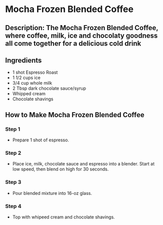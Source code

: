# Mocha Frozen Blended Coffee​

## Description: The Mocha Frozen Blended Coffee, where coffee, milk, ice and chocolaty goodness all come together for a delicious cold drink

## Ingredients

- 1 shot Espresso Roast
- 1 1/2 cups ice
- 3/4 cup whole milk
- 2 Tbsp dark chocolate sauce/syrup
- Whipped cream
- Chocolate shavings

## How to Make Mocha Frozen Blended Coffee​

### Step 1

- Prepare 1 shot of espresso.

### Step 2

- Place ice, milk, chocolate sauce and espresso into a blender. Start at low speed, then blend on high for 30 seconds.

### Step 3

- Pour blended mixture into 16-oz glass.

### Step 4

- Top with whipeed cream and chocolate shavings.
